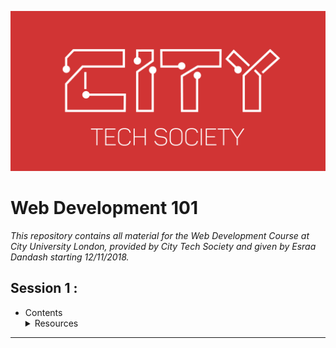 ![logo](./Logo.png)
# Web Development 101
*This repository contains all material for the Web Development Course at City University London, provided by City Tech Society     and given by Esraa Dandash starting 12/11/2018.*

## Session 1 : ##
* Contents
         <details>
           <summary>Resources</summary>
           <p>Resource 1</p>
           <p>Resource 2</p>
           <p>Resource 3</p>
           <p>Resource 4</p>
         </details>
--------
